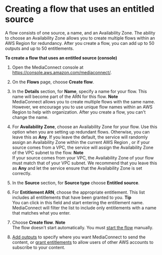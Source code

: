 # Creating a flow that uses an entitled source<a name="flows-create-entitled-source"></a>

A flow consists of one source, a name, and an Availability Zone\. The ability to choose an Availability Zone allows you to create multiple flows within an AWS Region for redundancy\. After you create a flow, you can add up to 50 outputs and up to 50 entitlements\.

**To create a flow that uses an entitled source \(console\)**

1. Open the MediaConnect console at [https://console\.aws\.amazon\.com/mediaconnect/](https://console.aws.amazon.com/mediaconnect/)\.

1. On the **Flows** page, choose **Create flow**\.

1. In the **Details** section, for **Name**, specify a name for your flow\. This name will become part of the ARN for this flow\.
**Note**  
MediaConnect allows you to create multiple flows with the same name\. However, we encourage you to use unique flow names within an AWS Region to help with organization\. After you create a flow, you can't change the name\.

1. For **Availability Zone**, choose an Availability Zone for your flow\. Use this option when you are setting up redundant flows\. Otherwise, you can leave this as **Any**\. If you leave the default, the service will randomly assign an Availability Zone within the current AWS Region , or if your source comes from a VPC, the service will assign the Availability Zone of the VPC subnet to the flow\.
**Note**  
If your source comes from your VPC, the Availability Zone of your flow must match that of your VPC subnet\. We recommend that you leave this as **Any** and let the service ensure that the Availability Zone is set correctly\.

1. In the **Source** section, for **Source type** choose **Entitled source**\.

1. For **Entitlement ARN**, choose the appropriate entitlement\. This list includes all entitlements that have been granted to you\.
**Tip**  
You can click in this field and start entering the entitlement name\. MediaConnect will filter the list to include only entitlements with a name that matches what you enter\.

1. Choose **Create flow**\.
**Note**  
The flow doesn't start automatically\. You must [start the flow](flows-start.md) manually\.

1. [Add outputs](outputs-add.md) to specify where you want MediaConnect to send the content, or [grant entitlements](entitlements-grant.md) to allow users of other AWS accounts to subscribe to your content\.